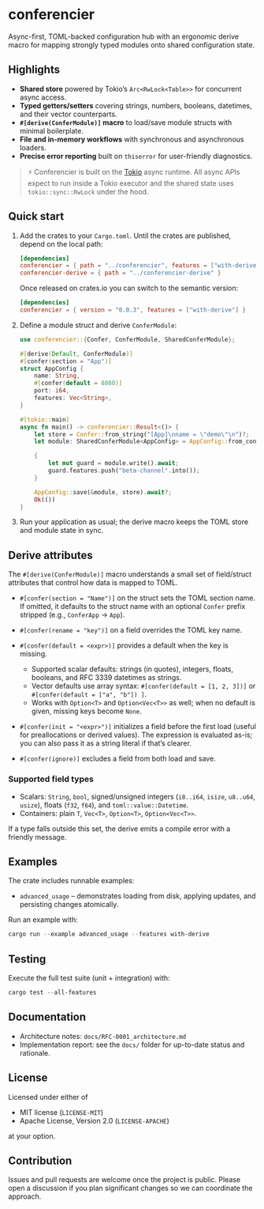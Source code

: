 # conferencier

Async-first, TOML-backed configuration hub with an ergonomic derive macro for mapping strongly typed modules onto shared configuration state.

## Highlights

- **Shared store** powered by Tokio’s `Arc<RwLock<Table>>` for concurrent async access.
- **Typed getters/setters** covering strings, numbers, booleans, datetimes, and their vector counterparts.
- **`#[derive(ConferModule)]` macro** to load/save module structs with minimal boilerplate.
- **File and in-memory workflows** with synchronous and asynchronous loaders.
- **Precise error reporting** built on `thiserror` for user-friendly diagnostics.

> ⚡ Conferencier is built on the [Tokio](https://tokio.rs/) async runtime. All async APIs expect to run inside a Tokio executor and the shared state uses `tokio::sync::RwLock` under the hood.

## Quick start

1. Add the crates to your `Cargo.toml`. Until the crates are published, depend on the local path:

   ```toml
   [dependencies]
   conferencier = { path = "../conferencier", features = ["with-derive"] }
   conferencier-derive = { path = "../conferencier-derive" }
   ```

   Once released on crates.io you can switch to the semantic version:

   ```toml
   [dependencies]
   conferencier = { version = "0.0.3", features = ["with-derive"] }
   ```

2. Define a module struct and derive `ConferModule`:

   ```rust
   use conferencier::{Confer, ConferModule, SharedConferModule};

   #[derive(Default, ConferModule)]
   #[confer(section = "App")]
   struct AppConfig {
       name: String,
       #[confer(default = 8080)]
       port: i64,
       features: Vec<String>,
   }

   #[tokio::main]
   async fn main() -> conferencier::Result<()> {
       let store = Confer::from_string("[App]\nname = \"demo\"\n")?;
       let module: SharedConferModule<AppConfig> = AppConfig::from_confer(store.clone()).await?;

       {
           let mut guard = module.write().await;
           guard.features.push("beta-channel".into());
       }

       AppConfig::save(&module, store).await?;
       Ok(())
   }
   ```

3. Run your application as usual; the derive macro keeps the TOML store and module state in sync.

## Derive attributes

The `#[derive(ConferModule)]` macro understands a small set of field/struct attributes that control how data is mapped to TOML.

- `#[confer(section = "Name")]` on the struct sets the TOML section name. If omitted, it defaults to the struct name with an optional `Confer` prefix stripped (e.g., `ConferApp` → `App`).

- `#[confer(rename = "key")]` on a field overrides the TOML key name.

- `#[confer(default = <expr>)]` provides a default when the key is missing.
    - Supported scalar defaults: strings (in quotes), integers, floats, booleans, and RFC 3339 datetimes as strings.
    - Vector defaults use array syntax: `#[confer(default = [1, 2, 3])]` or `#[confer(default = ["a", "b"]) ]`.
    - Works with `Option<T>` and `Option<Vec<T>>` as well; when no default is given, missing keys become `None`.

- `#[confer(init = "<expr>")]` initializes a field before the first load (useful for preallocations or derived values). The expression is evaluated as-is; you can also pass it as a string literal if that’s clearer.

- `#[confer(ignore)]` excludes a field from both load and save.

### Supported field types

- Scalars: `String`, `bool`, signed/unsigned integers (`i8..i64`, `isize`, `u8..u64`, `usize`), floats (`f32`, `f64`), and `toml::value::Datetime`.
- Containers: plain `T`, `Vec<T>`, `Option<T>`, `Option<Vec<T>>`.

If a type falls outside this set, the derive emits a compile error with a friendly message.

## Examples

The crate includes runnable examples:

- `advanced_usage` – demonstrates loading from disk, applying updates, and persisting changes atomically.

Run an example with:

```powershell
cargo run --example advanced_usage --features with-derive
```

## Testing

Execute the full test suite (unit + integration) with:

```powershell
cargo test --all-features
```

## Documentation

- Architecture notes: `docs/RFC-0001_architecture.md`
- Implementation report: see the `docs/` folder for up-to-date status and rationale.

## License

Licensed under either of

- MIT license (`LICENSE-MIT`)
- Apache License, Version 2.0 (`LICENSE-APACHE`)

at your option.

## Contribution

Issues and pull requests are welcome once the project is public. Please open a discussion if you plan significant changes so we can coordinate the approach.
